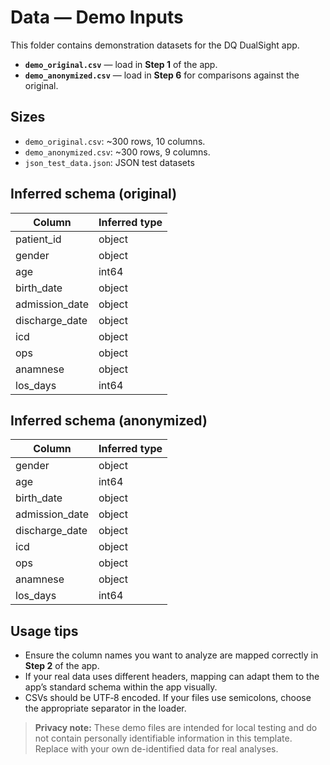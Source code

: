 # Data — Demo Inputs

This folder contains demonstration datasets for the DQ DualSight app.

- **`demo_original.csv`** — load in **Step 1** of the app.
- **`demo_anonymized.csv`** — load in **Step 6** for comparisons against the original.

## Sizes

- `demo_original.csv`: ~300 rows, 10 columns.
- `demo_anonymized.csv`: ~300 rows, 9 columns.
- `json_test_data.json`: JSON test datasets

## Inferred schema (original)

| Column | Inferred type |
|---|---|
| patient_id | object |
| gender | object |
| age | int64 |
| birth_date | object |
| admission_date | object |
| discharge_date | object |
| icd | object |
| ops | object |
| anamnese | object |
| los_days | int64 |

## Inferred schema (anonymized)

| Column | Inferred type |
|---|---|
| gender | object |
| age | int64 |
| birth_date | object |
| admission_date | object |
| discharge_date | object |
| icd | object |
| ops | object |
| anamnese | object |
| los_days | int64 |
## Usage tips

- Ensure the column names you want to analyze are mapped correctly in **Step 2** of the app.
- If your real data uses different headers, mapping can adapt them to the app’s standard schema within the app visually.
- CSVs should be UTF‑8 encoded. If your files use semicolons, choose the appropriate separator in the loader.

> **Privacy note:** These demo files are intended for local testing and do not contain personally identifiable information in this template. Replace with your own de-identified data for real analyses.
